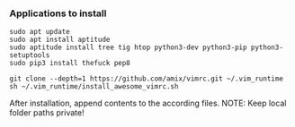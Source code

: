 ### Applications to install ###

```
sudo apt update
sudo apt install aptitude
sudo aptitude install tree tig htop python3-dev python3-pip python3-setuptools
sudo pip3 install thefuck pep8

git clone --depth=1 https://github.com/amix/vimrc.git ~/.vim_runtime
sh ~/.vim_runtime/install_awesome_vimrc.sh
```

After installation, append contents to the according files. 
NOTE: Keep local folder paths private!
